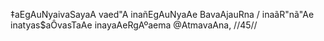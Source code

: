‡aEgAuNyaivaSayaA vaed"A inañEgAuNyaAe BavaAjauRna /
inaãR"nã"Ae inatyas$aÔvasTaAe inayaAeRgAºaema @AtmavaAna, //45//